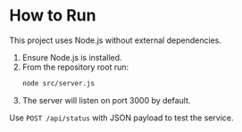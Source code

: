 # How to Run

This project uses Node.js without external dependencies.

1. Ensure Node.js is installed.
2. From the repository root run:
   ```bash
   node src/server.js
   ```
3. The server will listen on port 3000 by default.

Use `POST /api/status` with JSON payload to test the service.
